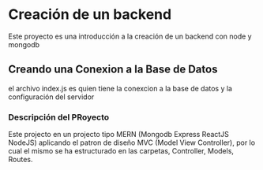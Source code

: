 # Creación de un backend

Este proyecto es una introducción a la creación de un backend con node y mongodb 

## Creando una Conexion a la Base de Datos

el archivo index.js es quien tiene la conexcion a la base de datos y la configuración del servidor 

### Descripción del PRoyecto

Este projecto en un projecto tipo MERN (Mongodb Express ReactJS NodeJS) aplicando el patron de diseño MVC (Model View Controller), por lo cual el mismo se ha estructurado en las carpetas, Controller, Models, Routes.